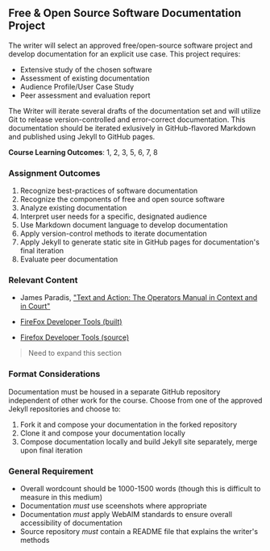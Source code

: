 ## Free & Open Source Software Documentation Project 
The writer will select an approved free/open-source software project and develop documentation for an explicit use case. This project requires:
- Extensive study of the chosen software
- Assessment of existing documentation
- Audience Profile/User Case Study
- Peer assessment and evaluation report 

The Writer will iterate several drafts of the documentation set and will utilize Git to release version-controlled and error-correct documentation. This documentation should be iterated exlusively in GitHub-flavored Markdown and published using Jekyll to GitHub pages. 

**Course Learning Outcomes**: 1, 2, 3, 5, 6, 7, 8  

### Assignment Outcomes
1. Recognize best-practices of software documentation 
2. Recognize the components of free and open source software
3. Analyze existing documentation
4. Interpret user needs for a specific, designated audience
5. Use Markdown document language to develop documentation 
6. Apply version-control methods to iterate documentation
7. Apply Jekyll to generate static site in GitHub pages for documentation's final iteration 
8. Evaluate peer documentation 

### Relevant Content

* James Paradis, ["Text and Action: The Operators Manual in Context and in Court"](https://wac.colostate.edu/books/textual_dynamics/chapter11.pdf)

* [FireFox Developer Tools (built)](http://mozilla.github.io/devtools-docs/)
* [Firefox Developer Tools (source)](https://github.com/mozilla/devtools-docs)

> Need to expand this section

### Format Considerations
Documentation must be housed in a separate GitHub repository independent of other work for the course. Choose from one of the approved Jekyll repositories and choose to: 
1. Fork it and compose your documentation in the forked repository   
2. Clone it and compose your documentation locally  
3. Compose documentation locally and build Jekyll site separately, merge upon final iteration  

 ### General Requirement 
 - Overall wordcount should be 1000-1500 words (though this is difficult to measure in this medium)
 - Documentation *must* use sceenshots where appropriate
 - Documentation *must* apply WebAIM standards to ensure overall accessibility of documentation
 - Source repository *must* contain a README file that explains the writer's methods 

